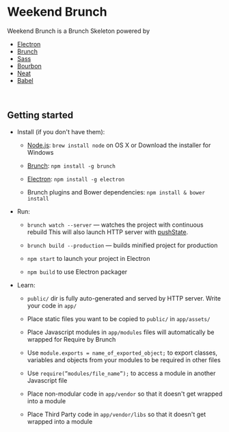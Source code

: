 Weekend Brunch 
=====================

Weekend Brunch is a Brunch Skeleton powered by 

- [Electron](<http://electron.atom.io/>) 
- [Brunch](<http://brunch.io>) 
- [Sass](<http://sass-lang.com/>)
- [Bourbon](<http://bourbon.io/>)
- [Neat](<http://neat.bourbon.io/>)
- [Babel](<https://babeljs.io/>)

 

Getting started
---------------

-   Install (if you don't have them):

    -   [Node.js](<http://nodejs.org>):  `brew install node` on OS X or Download
        the installer for Windows

    -   [Brunch](<http://brunch.io>):  `npm install -g brunch`
    
    -   [Electron](<http://electron.atom.io/>):  `npm install -g electron`

    -   Brunch plugins and Bower dependencies: `npm install & bower install`

-   Run:

    -   `brunch watch --server` — watches the project with continuous rebuild
        This will also launch HTTP server with
        [pushState](<https://developer.mozilla.org/en-US/docs/Web/Guide/API/DOM/Manipulating_the_browser_history>).

    -   `brunch build --production` — builds minified project for production

    -   `npm start` to launch your project in Electron

    -   `npm build` to use Electron packager

-   Learn:

    -   `public/` dir is fully auto-generated and served by HTTP server. Write
        your code in `app/`
        
    -   Place static files you want to be copied to `public/` in  `app/assets/`

    -   Place Javascript modules in `app/modules` files will automatically be
        wrapped for Require by Brunch

    -   Use `module.exports = name_of_exported_object;` to export classes,
        variables and objects from your modules to be required in other files

    -   Use `require(”modules/file_name”);` to access a module in another
        Javascript file

    -   Place non-modular code in `app/vendor` so that it doesn't get wrapped into a module
    
    -   Place Third Party code in `app/vendor/libs` so that it doesn't get wrapped into a module
